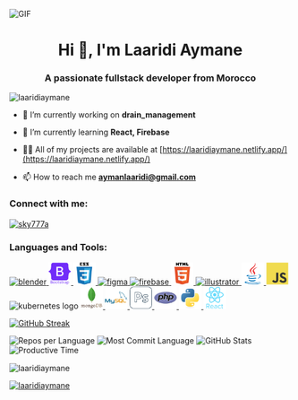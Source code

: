 ![GIF](https://i.pinimg.com/originals/18/a4/94/18a4949fc9c8067172d3b96e302e7097.gif)



<h1 align="center">Hi 👋, I'm Laaridi Aymane</h1>
<h3 align="center">A passionate fullstack developer from Morocco</h3>

<p align="left"> <img src="https://komarev.com/ghpvc/?username=laaridiaymane&label=Profile%20views&color=0e75b6&style=flat-square" alt="laaridiaymane" /> </p>

- 🔭 I’m currently working on **drain_management**

- 🌱 I’m currently learning **React, Firebase**

- 👨‍💻 All of my projects are available at [https://laaridiaymane.netlify.app/](https://laaridiaymane.netlify.app/)

- 📫 How to reach me **aymanlaaridi@gmail.com**

<h3 align="left">Connect with me:</h3>
<p align="left">
<a href="https://discord.gg/sky777a" target="blank"><img align="center" src="https://raw.githubusercontent.com/rahuldkjain/github-profile-readme-generator/master/src/images/icons/Social/discord.svg" alt="sky777a" height="30" width="40" /></a>
</p>

<h3 align="left">Languages and Tools:</h3>
<p align="left"> <a href="https://www.blender.org/" target="_blank" rel="noreferrer"> <img src="https://download.blender.org/branding/community/blender_community_badge_white.svg" alt="blender" width="40" height="40"/> </a> <a href="https://getbootstrap.com" target="_blank" rel="noreferrer"> <img src="https://raw.githubusercontent.com/devicons/devicon/master/icons/bootstrap/bootstrap-plain-wordmark.svg" alt="bootstrap" width="40" height="40"/> </a> <a href="https://www.w3schools.com/css/" target="_blank" rel="noreferrer"> <img src="https://raw.githubusercontent.com/devicons/devicon/master/icons/css3/css3-original-wordmark.svg" alt="css3" width="40" height="40"/> </a> <a href="https://www.figma.com/" target="_blank" rel="noreferrer"> <img src="https://www.vectorlogo.zone/logos/figma/figma-icon.svg" alt="figma" width="40" height="40"/> </a> <a href="https://firebase.google.com/" target="_blank" rel="noreferrer"> <img src="https://www.vectorlogo.zone/logos/firebase/firebase-icon.svg" alt="firebase" width="40" height="40"/> </a> <a href="https://www.w3.org/html/" target="_blank" rel="noreferrer"> <img src="https://raw.githubusercontent.com/devicons/devicon/master/icons/html5/html5-original-wordmark.svg" alt="html5" width="40" height="40"/> </a> <a href="https://www.adobe.com/in/products/illustrator.html" target="_blank" rel="noreferrer"> <img src="https://www.vectorlogo.zone/logos/adobe_illustrator/adobe_illustrator-icon.svg" alt="illustrator" width="40" height="40"/> </a> <a href="https://www.java.com" target="_blank" rel="noreferrer"> <img src="https://raw.githubusercontent.com/devicons/devicon/master/icons/java/java-original.svg" alt="java" width="40" height="40"/> </a> <a href="https://developer.mozilla.org/en-US/docs/Web/JavaScript" target="_blank" rel="noreferrer">     <img src="https://raw.githubusercontent.com/devicons/devicon/master/icons/javascript/javascript-original.svg" alt="javascript" width="40" height="40"/> </a><img src="https://camo.githubusercontent.com/4a9792cc8c7e1d3b2e33aa2ae7feb2fd7640981700f5f032f0bcb90420aa4a9a/68747470733a2f2f63646e2e6a7364656c6976722e6e65742f67682f64657669636f6e732f64657669636f6e2f69636f6e732f2f6c61726176656c2f6c61726176656c2d6f726967696e616c2e737667" height="40" alt="kubernetes logo" data-canonical-src="https://cdn.jsdelivr.net/gh/devicons/devicon/icons//laravel/laravel-original.svg" style="max-width: 100%;"> <a href="https://www.mongodb.com/" target="_blank" rel="noreferrer"> <img src="https://raw.githubusercontent.com/devicons/devicon/master/icons/mongodb/mongodb-original-wordmark.svg" alt="mongodb" width="40" height="40"/> </a> <a href="https://www.mysql.com/" target="_blank" rel="noreferrer"> <img src="https://raw.githubusercontent.com/devicons/devicon/master/icons/mysql/mysql-original-wordmark.svg" alt="mysql" width="40" height="40"/> </a> <a href="https://www.photoshop.com/en" target="_blank" rel="noreferrer"> <img src="https://raw.githubusercontent.com/devicons/devicon/master/icons/photoshop/photoshop-line.svg" alt="photoshop" width="40" height="40"/> </a> <a href="https://www.php.net" target="_blank" rel="noreferrer"> <img src="https://raw.githubusercontent.com/devicons/devicon/master/icons/php/php-original.svg" alt="php" width="40" height="40"/> </a> <a href="https://www.python.org" target="_blank" rel="noreferrer"> <img src="https://raw.githubusercontent.com/devicons/devicon/master/icons/python/python-original.svg" alt="python" width="40" height="40"/> </a> <a href="https://reactjs.org/" target="_blank" rel="noreferrer"> <img src="https://raw.githubusercontent.com/devicons/devicon/master/icons/react/react-original-wordmark.svg" alt="react" width="40" height="40"/> </a> </p>
<a href="https://git.io/streak-stats"><img src="https://github-readme-streak-stats.herokuapp.com?user=LaaridiAymane&theme=blueberry&hide_border=true&date_format=j%20M%5B%20Y%5D" alt="GitHub Streak" /></a>

![Repos per Language](http://github-profile-summary-cards.vercel.app/api/cards/repos-per-language?username=LaaridiAymane&theme=blueberry)
![Most Commit Language](http://github-profile-summary-cards.vercel.app/api/cards/most-commit-language?username=LaaridiAymane&theme=blueberry)
![GitHub Stats](http://github-profile-summary-cards.vercel.app/api/cards/stats?username=LaaridiAymane&theme=blueberry)
![Productive Time](http://github-profile-summary-cards.vercel.app/api/cards/productive-time?username=LaaridiAymane&theme=blueberry&utcOffset=8)



<p><img align="center" src="https://github-readme-stats.vercel.app/api/top-langs?username=laaridiaymane&show_icons=true&theme=blueberry&locale=en&layout=compact" alt="laaridiaymane" /></p>



<p align="left"> <a href="https://github.com/ryo-ma/github-profile-trophy"><img src="https://github-profile-trophy.vercel.app/?username=laaridiaymane" alt="laaridiaymane" /></a> </p>
